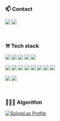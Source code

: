 ### 📫 Contact
<p>
  <a href="mailto:60cogml@gmail.com" target="_blank"><img src="https://img.shields.io/badge/gmail-EA4335?style=flat-square&logo=Gmail&logoColor=white"/></a>
  <a href="https://blog.naver.com/60cogml" target="_blank"><img src="https://img.shields.io/badge/blog-03C75A?style=flat-square&logo=Naver&logoColor=white"/></a>
</p> 

<br/>

### ⚒️ Tech stack
<p>
  <img src="https://img.shields.io/badge/Tensorflow-FF6F00?style=flat-square&logo=Tensorflow&logoColor=white"/>
  <img src="https://img.shields.io/badge/OpenCV-5C3EE8?style=flat-square&logo=OpenCV&logoColor=white"/>
  <img src="https://img.shields.io/badge/PyTorch-EE4C2C?style=flat-square&logo=PyTorch&logoColor=white"/>
  <img src="https://img.shields.io/badge/Android-3DDC84?style=flat-square&logo=Android&logoColor=white"/>
  <img src="https://img.shields.io/badge/Django-092E20?style=flat-square&logo=Django&logoColor=white"/>
</p>


<p>
  <img src="https://img.shields.io/badge/Python-3776AB?style=flat-square&logo=Python&logoColor=white"/>
  <img src="https://img.shields.io/badge/Kotlin-7F52FF?style=flat-square&logo=Kotlin&logoColor=white"/>
  <img src="https://img.shields.io/badge/Linux-FCC624?style=flat-square&logo=Linux&logoColor=white"/>
  <img src="https://img.shields.io/badge/C-A8B9CC?style=flat-square&logo=C&logoColor=white"/>
  <img src="https://img.shields.io/badge/Java-007396?style=flat-square&logo=Java&logoColor=white"/>
  <img src="https://img.shields.io/badge/HTML5-E34F26?style=flat-square&logo=HTML5&logoColor=white"/>
  <img src="https://img.shields.io/badge/CSS3-1572B6?style=flat-square&logo=CSS3&logoColor=white"/>
  <img src="https://img.shields.io/badge/JavaScript-F7DF1E?style=flat-square&logo=JavaScript&logoColor=white"/>
</p>

<p>
 <img src="https://img.shields.io/badge/JiraSoftware-0052CC?style=flat-square&logo=Jira&logoColor=white"/>
 <img src="https://img.shields.io/badge/GitHub-181717?style=flat-square&logo=GitHub&logoColor=white"/>
</p>

<br/>


### 👩🏻‍💻 Algorithm

[![Solved.ac Profile](http://mazassumnida.wtf/api/v2/generate_badge?boj=60cogml)](https://solved.ac/60cogml/)
